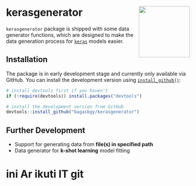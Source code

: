 
<!-- README.md is generated from README.Rmd. Please edit that file -->

# kerasgenerator <img src="man/figures/logo.svg" align="right" height=140/>

`kerasgenerator` package is shipped with some data generator functions,
which are designed to make the data generation process for
[`keras`](https://keras.rstudio.com) models easier.

## Installation

The package is in early development stage and currently only available
via GitHub. You can install the development version using
[`install_github()`](http://devtools.r-lib.org/reference/install_github):

``` r
# install devtools first if you haven't
if (!require(devtools)) install.packages("devtools")

# install the development version from GitHub
devtools::install_github("bagasbgy/kerasgenerator")
```

## Further Development

  - Support for generating data from **file(s) in specified path**
  - Data generator for **k-shot learning** model fitting

# ini Ar ikuti IT git